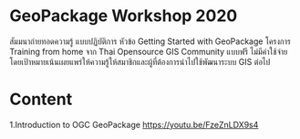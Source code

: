 # GeoPackage Workshop 2020 
สัมมนาถ่ายทอดความรู้ แบบปฏิบัติการ หัวข้อ Getting Started with GeoPackage 
โครงการ Training from home จาก Thai Opensource GIS Community แบบฟรี ไม่มีค่าใช้จ่าย โดยเป้าหมายเน้นเผยแพร่ให้ความรู้ให้สมาชิกและผู้ที่ต้องการนำไปใช้พัฒนาระบบ GIS ต่อไป

# Content
1.Introduction to OGC GeoPackage
https://youtu.be/FzeZnLDX9s4
